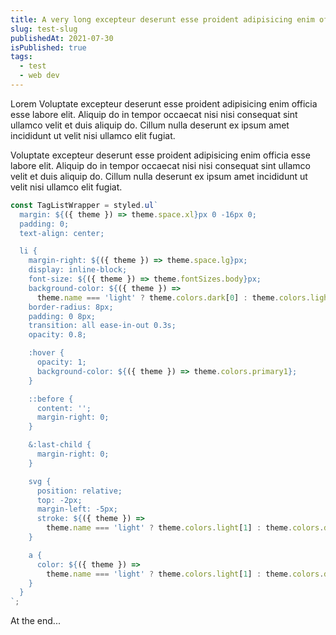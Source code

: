 ```yaml
---
title: A very long excepteur deserunt esse proident adipisicing enim officia esse
slug: test-slug
publishedAt: 2021-07-30
isPublished: true
tags:
  - test
  - web dev
---
```


Lorem Voluptate excepteur deserunt esse proident adipisicing enim officia esse labore elit. Aliquip do in tempor occaecat nisi nisi consequat sint ullamco velit et duis aliquip do. Cillum nulla deserunt ex ipsum amet incididunt ut velit nisi ullamco elit fugiat.

Voluptate excepteur deserunt esse proident adipisicing enim officia esse labore elit. Aliquip do in tempor occaecat nisi nisi consequat sint ullamco velit et duis aliquip do. Cillum nulla deserunt ex ipsum amet incididunt ut velit nisi ullamco elit fugiat.

```jsx
const TagListWrapper = styled.ul`
  margin: ${({ theme }) => theme.space.xl}px 0 -16px 0;
  padding: 0;
  text-align: center;

  li {
    margin-right: ${({ theme }) => theme.space.lg}px;
    display: inline-block;
    font-size: ${({ theme }) => theme.fontSizes.body}px;
    background-color: ${({ theme }) =>
      theme.name === 'light' ? theme.colors.dark[0] : theme.colors.light[0]};
    border-radius: 8px;
    padding: 0 8px;
    transition: all ease-in-out 0.3s;
    opacity: 0.8;

    :hover {
      opacity: 1;
      background-color: ${({ theme }) => theme.colors.primary1};
    }

    ::before {
      content: '';
      margin-right: 0;
    }

    &:last-child {
      margin-right: 0;
    }

    svg {
      position: relative;
      top: -2px;
      margin-left: -5px;
      stroke: ${({ theme }) =>
        theme.name === 'light' ? theme.colors.light[1] : theme.colors.dark[1]};
    }

    a {
      color: ${({ theme }) =>
        theme.name === 'light' ? theme.colors.light[1] : theme.colors.dark[1]};
    }
  }
`;
```

At the end...
